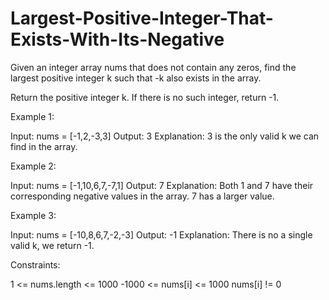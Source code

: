 # Largest-Positive-Integer-That-Exists-With-Its-Negative

Given an integer array nums that does not contain any zeros, find the largest positive integer k such that -k also exists in the array.

Return the positive integer k. If there is no such integer, return -1.


Example 1:

Input: nums = [-1,2,-3,3]
Output: 3
Explanation: 3 is the only valid k we can find in the array.


Example 2:

Input: nums = [-1,10,6,7,-7,1]
Output: 7
Explanation: Both 1 and 7 have their corresponding negative values in the array. 7 has a larger value.


Example 3:

Input: nums = [-10,8,6,7,-2,-3]
Output: -1
Explanation: There is no a single valid k, we return -1.
 

Constraints:

1 <= nums.length <= 1000
-1000 <= nums[i] <= 1000
nums[i] != 0
